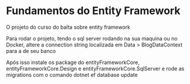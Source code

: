 # Fundamentos do Entity Framework
O projeto do curso do balta sobre entity framework


Para rodar o projeto, tendo o sql server rodando na sua maquina ou no Docker, altere a connection string localizada em Data > BlogDataContext para a de seu banco

Após isso instale os package do entityFrameworkCore, entityFrameworkCore.Design e entityFrameworkCore.SqlServer e rode as migrations com o comando dotnet ef database update
